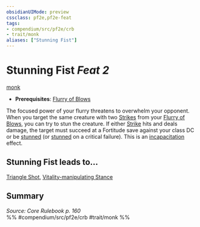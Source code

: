 ```yaml
---
obsidianUIMode: preview
cssclass: pf2e,pf2e-feat
tags:
- compendium/src/pf2e/crb
- trait/monk
aliases: ["Stunning Fist"]
---
```

# Stunning Fist  *Feat 2*  
[monk](../../rules/traits/monk.md)  

- **Prerequisites**: [Flurry of Blows](../../rules/actions/flurry-of-blows.md)

The focused power of your flurry threatens to overwhelm your opponent. When you target the same creature with two [Strikes](../../rules/actions/strike.md) from your [Flurry of Blows](../../rules/actions/flurry-of-blows.md), you can try to stun the creature. If either [Strike](../../rules/actions/strike.md) hits and deals damage, the target must succeed at a Fortitude save against your class DC or be [stunned](../../rules/conditions.md#Stunned) (or [stunned](../../rules/conditions.md#Stunned) on a critical failure). This is an [incapacitation](../../rules/traits/incapacitation.md) effect.

## Stunning Fist leads to...

[Triangle Shot](triangle-shot-apg.md), [Vitality-manipulating Stance](vitality-manipulating-stance-frp3.md)

## Summary

*Source: Core Rulebook p. 160*  
%% #compendium/src/pf2e/crb #trait/monk %%